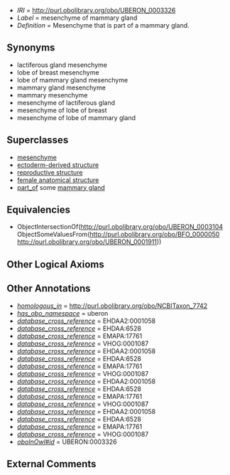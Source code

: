  * *IRI* = http://purl.obolibrary.org/obo/UBERON_0003326
 * *Label* = mesenchyme of mammary gland
 * *Definition* = Mesenchyme that is part of a mammary gland.

## Synonyms

 * lactiferous gland mesenchyme
 * lobe of breast mesenchyme
 * lobe of mammary gland mesenchyme
 * mammary gland mesenchyme
 * mammary mesenchyme
 * mesenchyme of lactiferous gland
 * mesenchyme of lobe of breast
 * mesenchyme of lobe of mammary gland

## Superclasses

 * [mesenchyme](../../UBERON/04/UBERON_0003104.md)
 * [ectoderm-derived structure](../../UBERON/21/UBERON_0004121.md)
 * [reproductive structure](../../UBERON/56/UBERON_0005156.md)
 * [female anatomical structure](../../UBERON/04/UBERON_0014404.md)
 * [part_of](../../BFO/50/BFO_0000050.md) some [mammary gland](../../UBERON/11/UBERON_0001911.md)

## Equivalencies

 * ObjectIntersectionOf(<http://purl.obolibrary.org/obo/UBERON_0003104> ObjectSomeValuesFrom(<http://purl.obolibrary.org/obo/BFO_0000050> <http://purl.obolibrary.org/obo/UBERON_0001911>))

## Other Logical Axioms


## Other Annotations

 * *[homologous_in](../../core#homologous/in/core#homologous_in.md)* = http://purl.obolibrary.org/obo/NCBITaxon_7742
 * *[has_obo_namespace](../../ce/oboInOwl#hasOBONamespace.md)* = uberon
 * *[database_cross_reference](../../ef/oboInOwl#hasDbXref.md)* = EHDAA2:0001058
 * *[database_cross_reference](../../ef/oboInOwl#hasDbXref.md)* = EHDAA:6528
 * *[database_cross_reference](../../ef/oboInOwl#hasDbXref.md)* = EMAPA:17761
 * *[database_cross_reference](../../ef/oboInOwl#hasDbXref.md)* = VHOG:0001087
 * *[database_cross_reference](../../ef/oboInOwl#hasDbXref.md)* = EHDAA2:0001058
 * *[database_cross_reference](../../ef/oboInOwl#hasDbXref.md)* = EHDAA:6528
 * *[database_cross_reference](../../ef/oboInOwl#hasDbXref.md)* = EMAPA:17761
 * *[database_cross_reference](../../ef/oboInOwl#hasDbXref.md)* = VHOG:0001087
 * *[database_cross_reference](../../ef/oboInOwl#hasDbXref.md)* = EHDAA2:0001058
 * *[database_cross_reference](../../ef/oboInOwl#hasDbXref.md)* = EHDAA:6528
 * *[database_cross_reference](../../ef/oboInOwl#hasDbXref.md)* = EMAPA:17761
 * *[database_cross_reference](../../ef/oboInOwl#hasDbXref.md)* = VHOG:0001087
 * *[database_cross_reference](../../ef/oboInOwl#hasDbXref.md)* = EHDAA2:0001058
 * *[database_cross_reference](../../ef/oboInOwl#hasDbXref.md)* = EHDAA:6528
 * *[database_cross_reference](../../ef/oboInOwl#hasDbXref.md)* = EMAPA:17761
 * *[database_cross_reference](../../ef/oboInOwl#hasDbXref.md)* = VHOG:0001087
 * *[oboInOwl#id](../../id/oboInOwl#id.md)* = UBERON:0003326

## External Comments

